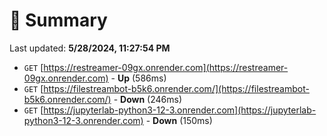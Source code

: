 # 📖 Summary
Last updated: **5/28/2024, 11:27:54 PM**

- `GET` [https://restreamer-09gx.onrender.com](https://restreamer-09gx.onrender.com) - **Up** (586ms)
- `GET` [https://filestreambot-b5k6.onrender.com/](https://filestreambot-b5k6.onrender.com/) - **Down** (246ms)
- `GET` [https://jupyterlab-python3-12-3.onrender.com](https://jupyterlab-python3-12-3.onrender.com) - **Down** (150ms)
